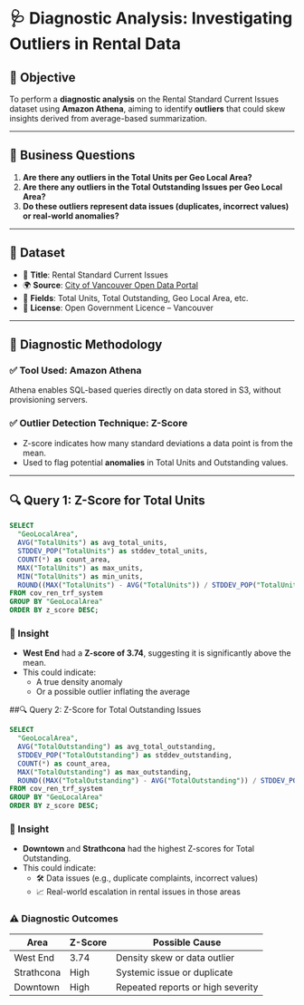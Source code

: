 # 🩺 Diagnostic Analysis: Investigating Outliers in Rental Data

## 🎯 Objective

To perform a **diagnostic analysis** on the Rental Standard Current Issues dataset using **Amazon Athena**, aiming to identify **outliers** that could skew insights derived from average-based summarization.

---

## 📌 Business Questions

1. **Are there any outliers in the Total Units per Geo Local Area?**
2. **Are there any outliers in the Total Outstanding Issues per Geo Local Area?**
3. **Do these outliers represent data issues (duplicates, incorrect values) or real-world anomalies?**

---

## 📂 Dataset

- 📄 **Title**: Rental Standard Current Issues
- 🌍 **Source**: [City of Vancouver Open Data Portal](https://opendata.vancouver.ca)
- 🧾 **Fields**: Total Units, Total Outstanding, Geo Local Area, etc.
- 📜 **License**: Open Government Licence – Vancouver

---

## 🧪 Diagnostic Methodology

### ✅ Tool Used: **Amazon Athena**
Athena enables SQL-based queries directly on data stored in S3, without provisioning servers.

### ✅ Outlier Detection Technique: **Z-Score**
- Z-score indicates how many standard deviations a data point is from the mean.
- Used to flag potential **anomalies** in Total Units and Outstanding values.

---

## 🔍 Query 1: Z-Score for Total Units

```sql
SELECT 
  "GeoLocalArea",
  AVG("TotalUnits") as avg_total_units,
  STDDEV_POP("TotalUnits") as stddev_total_units,
  COUNT(*) as count_area,
  MAX("TotalUnits") as max_units,
  MIN("TotalUnits") as min_units,
  ROUND((MAX("TotalUnits") - AVG("TotalUnits")) / STDDEV_POP("TotalUnits"), 2) as z_score
FROM cov_ren_trf_system
GROUP BY "GeoLocalArea"
ORDER BY z_score DESC;
```
### 🧠 Insight

- **West End** had a **Z-score of 3.74**, suggesting it is significantly above the mean.
- This could indicate:
  - A true density anomaly
  - Or a possible outlier inflating the average


##🔍 Query 2: Z-Score for Total Outstanding Issues

```sql
SELECT 
  "GeoLocalArea",
  AVG("TotalOutstanding") as avg_total_outstanding,
  STDDEV_POP("TotalOutstanding") as stddev_outstanding,
  COUNT(*) as count_area,
  MAX("TotalOutstanding") as max_outstanding,
  ROUND((MAX("TotalOutstanding") - AVG("TotalOutstanding")) / STDDEV_POP("TotalOutstanding"), 2) as z_score
FROM cov_ren_trf_system
GROUP BY "GeoLocalArea"
ORDER BY z_score DESC;
```
### 🧠 Insight

- **Downtown** and **Strathcona** had the highest Z-scores for Total Outstanding.
- This could indicate:
  - 🛠️ Data issues (e.g., duplicate complaints, incorrect values)
  - 📈 Real-world escalation in rental issues in those areas


### ⚠️ Diagnostic Outcomes
| Area        | Z-Score | Possible Cause                      |
|-------------|---------|--------------------------------------|
| West End    | 3.74    | Density skew or data outlier         |
| Strathcona  | High    | Systemic issue or duplicate          |
| Downtown    | High    | Repeated reports or high severity    |

